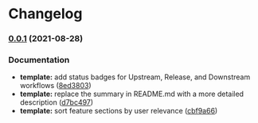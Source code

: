 # Changelog

### [0.0.1](https://www.github.com/growit-io/template/compare/v0.0.0...v0.0.1) (2021-08-28)


### Documentation

* **template:** add status badges for Upstream, Release, and Downstream workflows ([8ed3803](https://www.github.com/growit-io/template/commit/8ed38034bfaea011bd680d52fe5ae45fda294479))
* **template:** replace the summary in README.md with a more detailed description ([d7bc497](https://www.github.com/growit-io/template/commit/d7bc497cc809ae0953eebab3e52b4de828903898))
* **template:** sort feature sections by user relevance ([cbf9a66](https://www.github.com/growit-io/template/commit/cbf9a664fb1d437d8f5825768bedca9c08b40aac))
